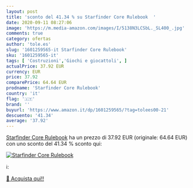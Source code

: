 ```yaml
---
layout: post
title: 'sconto del 41.34 % su Starfinder Core Rulebook  '
date: 2020-09-11 08:27:06
image: 'https://m.media-amazon.com/images/I/5138N3LCSbL._SL400_.jpg'
comments: true
category: ofertas
author: 'tole.es'
slug: '1601259565-it Starfinder Core Rulebook'
sku: '1601259565-it'
tags: [ 'Costruzioni','Giochi e giocattoli', ]
actualPrice: 37.92 EUR
currency: EUR
price: 37.92
comparePrice: 64.64 EUR
prodname: 'Starfinder Core Rulebook'
country: 'it'
flag: '🇮🇹'
brand: ''
buyurl: 'https://www.amazon.it/dp/1601259565/?tag=tolees00-21'
descuento: '41.34'
average: '37.92'
---
```


[Starfinder Core Rulebook](https://www.amazon.it/dp/1601259565/?tag=tolees00-21) ha un prezzo di 37.92 EUR (originale: 64.64 EUR) con uno sconto del 41.34 % sconto qui:

[![Starfinder Core Rulebook](https://m.media-amazon.com/images/I/5138N3LCSbL._SL400_.jpg)](https://www.amazon.it/dp/1601259565/?tag=tolees00-21)

ℹ️:


[🛒 Acquista qui!!](https://www.amazon.it/dp/1601259565/?tag=tolees00-21)
